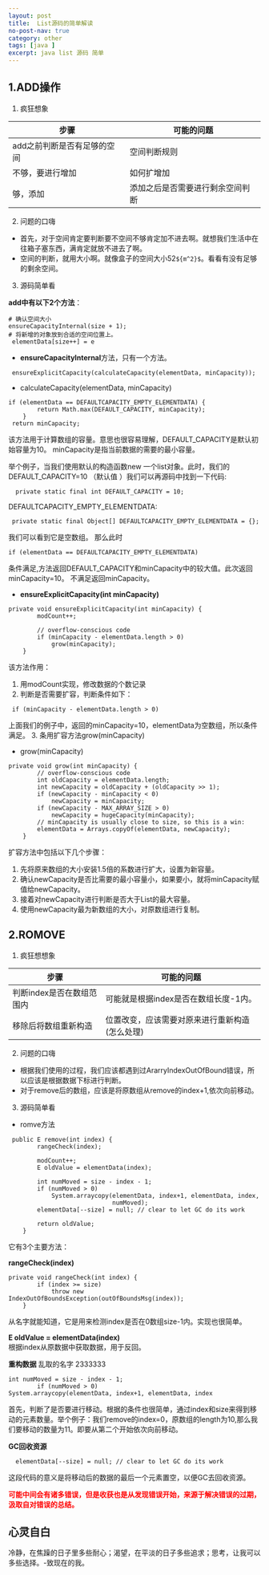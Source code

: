 ```yaml
---
layout: post
title:  List源码的简单解读
no-post-nav: true
category: other
tags: [java ]
excerpt: java list 源码 简单
---
```


 ## 1.ADD操作
 1. 疯狂想象
    
步骤 | 可能的问题
---|---
 add之前判断是否有足够的空间|空间判断规则
不够，要进行增加| 如何扩增加
够，添加|添加之后是否需要进行剩余空间判断
2. 问题的口嗨
- 首先，对于空间肯定要判断要不空间不够肯定加不进去啊。就想我们生活中在往箱子塞东西，满肯定就放不进去了啊。
- 空间的判断，就用大小啊。就像盒子的空间大小52`${m^2}$`。看看有没有足够的剩余空间。
3. 源码简单看

**add中有以下2个方法**：  

```
# 确认空间大小
ensureCapacityInternal(size + 1);
# 将新增的对象放到合适的空间位置上。
 elementData[size++] = e
```
- **ensureCapacityInternal**方法，只有一个方法。
```
 ensureExplicitCapacity(calculateCapacity(elementData, minCapacity));
 ```
- calculateCapacity(elementData, minCapacity)     
```
if (elementData == DEFAULTCAPACITY_EMPTY_ELEMENTDATA) {
        return Math.max(DEFAULT_CAPACITY, minCapacity);
    }
 return minCapacity;
 ```
该方法用于计算数组的容量。意思也很容易理解，DEFAULT_CAPACITY是默认初始容量为10。
minCapacity是指当前数据的需要的最小容量。

举个例子，当我们使用默认的构造函数new 一个list对象。此时，我们的DEFAULT_CAPACITY=10 （默认值 ）我们可以再源码中找到一下代码:
```
  private static final int DEFAULT_CAPACITY = 10;
 ```
 DEFAULTCAPACITY_EMPTY_ELEMENTDATA:
 ```
  private static final Object[] DEFAULTCAPACITY_EMPTY_ELEMENTDATA = {};
 ````
 我们可以看到它是空数组。
 那么此时
 ```
 if (elementData == DEFAULTCAPACITY_EMPTY_ELEMENTDATA) 
```
条件满足,方法返回DEFAULT_CAPACITY和minCapacity中的较大值。此次返回minCapacity=10。
不满足返回minCapacity。
- **ensureExplicitCapacity(int minCapacity)**
```
private void ensureExplicitCapacity(int minCapacity) {
        modCount++;

        // overflow-conscious code
        if (minCapacity - elementData.length > 0)
            grow(minCapacity);
    }
```
该方法作用：
1. 用modCount实现，修改数据的个数记录
2. 判断是否需要扩容，判断条件如下：
```
 if (minCapacity - elementData.length > 0)
```
上面我们的例子中，返回的minCapacity=10，elementData为空数组，所以条件满足。
3. 条用扩容方法grow(minCapacity)
- grow(minCapacity)
```
private void grow(int minCapacity) {
        // overflow-conscious code
        int oldCapacity = elementData.length;
        int newCapacity = oldCapacity + (oldCapacity >> 1);
        if (newCapacity - minCapacity < 0)
            newCapacity = minCapacity;
        if (newCapacity - MAX_ARRAY_SIZE > 0)
            newCapacity = hugeCapacity(minCapacity);
        // minCapacity is usually close to size, so this is a win:
        elementData = Arrays.copyOf(elementData, newCapacity);
    }
```
扩容方法中包括以下几个步骤：
1. 先将原来数组的大小安装1.5倍的系数进行扩大，设置为新容量。
2. 确认newCapacity是否比需要的最小容量小，如果要小，就将minCapacity赋值给newCapacity。
3. 接着对newCapacity进行判断是否大于List的最大容量。
4. 使用newCapacity最为新数组的大小，对原数组进行复制。

      
     
 ## 2.ROMOVE
 1. 疯狂想想象
 

步骤 | 可能的问题
---|---
判断index是否在数组范围内 |可能就是根据index是否在数组长度-1内。
移除后将数组重新构造|位置改变，应该需要对原来进行重新构造(怎么处理)

2. 问题的口嗨
- 根据我们使用的过程，我们应该都遇到过ArarryIndexOutOfBound错误，所以应该是根据数据下标进行判断。
- 对于remove后的数组，应该是将原数组从remove的index+1,依次向前移动。
3. 源码简单看
- romve方法
```
 public E remove(int index) {
        rangeCheck(index);

        modCount++;
        E oldValue = elementData(index);

        int numMoved = size - index - 1;
        if (numMoved > 0)
            System.arraycopy(elementData, index+1, elementData, index,
                             numMoved);
        elementData[--size] = null; // clear to let GC do its work

        return oldValue;
    }
```
它有3个主要方法：

**rangeCheck(index)**
```
private void rangeCheck(int index) {
        if (index >= size)
            throw new IndexOutOfBoundsException(outOfBoundsMsg(index));
    }
```
从名字就能知道，它是用来检测index是否在0数组size-1内。实现也很简单。

**E oldValue = elementData(index)**    
根据index从原数据中获取数据，用于反回。

**重构数据** 乱取的名字 2333333
```
int numMoved = size - index - 1;
        if (numMoved > 0)
System.arraycopy(elementData, index+1, elementData, index
```
首先，判断了是否要进行移动。根据的条件也很简单，通过index和size来得到移动的元素数量。举个例子：我们remove的index=0，原数组的length为10,那么我们要移动的数量为11。即要从第二个开始依次向前移动。

**GC回收资源**
```
  elementData[--size] = null; // clear to let GC do its work
```
这段代码的意义是将移动后的数据的最后一个元素置空，以便GC去回收资源。

<b style="color:red">可能中间会有诸多错误，但是收获也是从发现错误开始，来源于解决错误的过期，汲取自对错误的总结。</b>
## 心灵自白
冷静，在焦躁的日子里多些耐心；渴望，在平淡的日子多些追求；思考，让我可以多些选择。-致现在的我。
